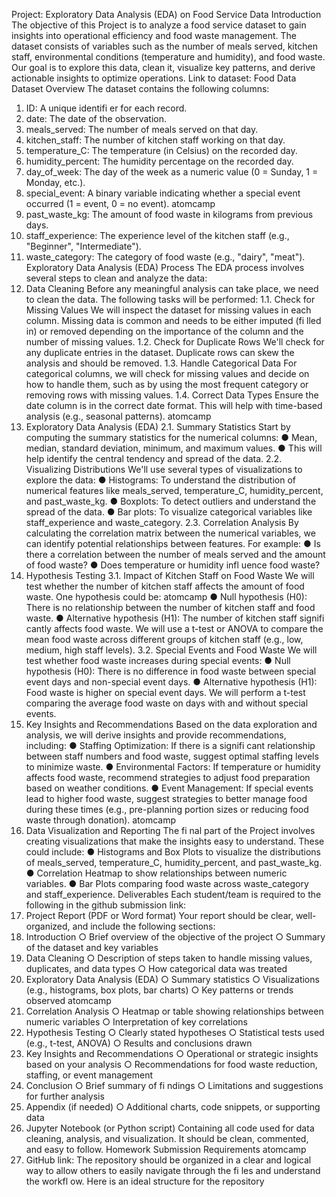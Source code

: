 Project: Exploratory Data Analysis (EDA) on Food Service Data
Introduction
The objective of this Project is to analyze a food service dataset to gain insights into operational efficiency and food waste management. The dataset consists of variables such as the number of meals served, kitchen staff, environmental conditions (temperature and humidity), and food waste. Our goal is to explore this data, clean it, visualize key patterns, and derive actionable insights to optimize operations.
Link to dataset: Food Data
Dataset Overview
The dataset contains the following columns:
1. ID: A unique identifi er for each record.
2. date: The date of the observation.
3. meals_served: The number of meals served on that day.
4. kitchen_staff: The number of kitchen staff working on that day.
5. temperature_C: The temperature (in Celsius) on the recorded day.
6. humidity_percent: The humidity percentage on the recorded day.
7. day_of_week: The day of the week as a numeric value (0 = Sunday, 1 = Monday, etc.).
8. special_event: A binary variable indicating whether a special event occurred (1 = event, 0 = no event).
atomcamp
9. past_waste_kg: The amount of food waste in kilograms from previous days.
10. staff_experience: The experience level of the kitchen staff (e.g., "Beginner", "Intermediate").
11. waste_category: The category of food waste (e.g., "dairy", "meat").
Exploratory Data Analysis (EDA) Process
The EDA process involves several steps to clean and analyze the data:
1. Data Cleaning
Before any meaningful analysis can take place, we need to clean the data. The following tasks will be performed:
1.1. Check for Missing Values
We will inspect the dataset for missing values in each column. Missing data is common and needs to be either imputed (fi lled in) or removed depending on the importance of the column and the number of missing values.
1.2. Check for Duplicate Rows
We'll check for any duplicate entries in the dataset. Duplicate rows can skew the analysis and should be removed.
1.3. Handle Categorical Data
For categorical columns, we will check for missing values and decide on how to handle them, such as by using the most frequent category or removing rows with missing values.
1.4. Correct Data Types
Ensure the date column is in the correct date format. This will help with time-based analysis (e.g., seasonal patterns).
atomcamp
2. Exploratory Data Analysis (EDA)
2.1. Summary Statistics
Start by computing the summary statistics for the numerical columns:
● Mean, median, standard deviation, minimum, and maximum values.
● This will help identify the central tendency and spread of the data.
2.2. Visualizing Distributions
We'll use several types of visualizations to explore the data:
● Histograms: To understand the distribution of numerical features like meals_served, temperature_C, humidity_percent, and past_waste_kg.
● Boxplots: To detect outliers and understand the spread of the data.
● Bar plots: To visualize categorical variables like staff_experience and waste_category.
2.3. Correlation Analysis
By calculating the correlation matrix between the numerical variables, we can identify potential relationships between features. For example:
● Is there a correlation between the number of meals served and the amount of food waste?
● Does temperature or humidity infl uence food waste?
3. Hypothesis Testing
3.1. Impact of Kitchen Staff on Food Waste
We will test whether the number of kitchen staff affects the amount of food waste. One hypothesis could be:
atomcamp
● Null hypothesis (H0): There is no relationship between the number of kitchen staff and food waste.
● Alternative hypothesis (H1): The number of kitchen staff signifi cantly affects food waste.
We will use a t-test or ANOVA to compare the mean food waste across different groups of kitchen staff (e.g., low, medium, high staff levels).
3.2. Special Events and Food Waste
We will test whether food waste increases during special events:
● Null hypothesis (H0): There is no difference in food waste between special event days and non-special event days.
● Alternative hypothesis (H1): Food waste is higher on special event days.
We will perform a t-test comparing the average food waste on days with and without special events.
4. Key Insights and Recommendations
Based on the data exploration and analysis, we will derive insights and provide recommendations, including:
● Staffing Optimization: If there is a signifi cant relationship between staff numbers and food waste, suggest optimal staffing levels to minimize waste.
● Environmental Factors: If temperature or humidity affects food waste, recommend strategies to adjust food preparation based on weather conditions.
● Event Management: If special events lead to higher food waste, suggest strategies to better manage food during these times (e.g., pre-planning portion sizes or reducing food waste through donation).
atomcamp
5. Data Visualization and Reporting
The fi nal part of the Project involves creating visualizations that make the insights easy to understand. These could include:
● Histograms and Box Plots to visualize the distributions of meals_served, temperature_C, humidity_percent, and past_waste_kg.
● Correlation Heatmap to show relationships between numeric variables.
● Bar Plots comparing food waste across waste_category and staff_experience.
Deliverables
Each student/team is required to the following in the github submission link:
1. Project Report (PDF or Word format)
Your report should be clear, well-organized, and include the following sections:
1. Introduction
○ Brief overview of the objective of the project
○ Summary of the dataset and key variables
2. Data Cleaning
○ Description of steps taken to handle missing values, duplicates, and data types
○ How categorical data was treated
3. Exploratory Data Analysis (EDA)
○ Summary statistics
○ Visualizations (e.g., histograms, box plots, bar charts)
○ Key patterns or trends observed
atomcamp
4. Correlation Analysis
○ Heatmap or table showing relationships between numeric variables
○ Interpretation of key correlations
5. Hypothesis Testing
○ Clearly stated hypotheses
○ Statistical tests used (e.g., t-test, ANOVA)
○ Results and conclusions drawn
6. Key Insights and Recommendations
○ Operational or strategic insights based on your analysis
○ Recommendations for food waste reduction, staffing, or event management
7. Conclusion
○ Brief summary of fi ndings
○ Limitations and suggestions for further analysis
8. Appendix (if needed)
○ Additional charts, code snippets, or supporting data
2. Jupyter Notebook (or Python script)
Containing all code used for data cleaning, analysis, and visualization. It should be clean, commented, and easy to follow.
Homework Submission Requirements
atomcamp
1. GitHub link: The repository should be organized in a clear and logical way to allow others to easily navigate through the fi les and understand the workfl ow. Here is an ideal structure for the repository
